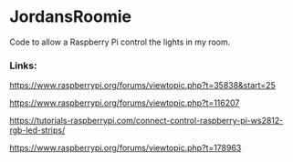 # JordansRoomie
Code to allow a Raspberry Pi control the lights in my room.


### Links:
https://www.raspberrypi.org/forums/viewtopic.php?t=35838&start=25

https://www.raspberrypi.org/forums/viewtopic.php?t=116207

https://tutorials-raspberrypi.com/connect-control-raspberry-pi-ws2812-rgb-led-strips/

https://www.raspberrypi.org/forums/viewtopic.php?t=178963
